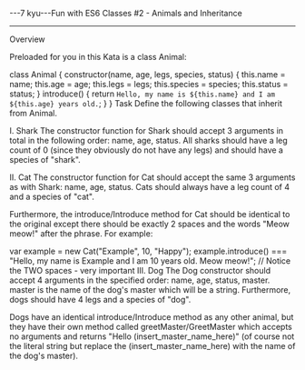 ---7 kyu---Fun with ES6 Classes #2 - Animals and Inheritance

---

Overview

Preloaded for you in this Kata is a class Animal:

class Animal {
constructor(name, age, legs, species, status) {
this.name = name;
this.age = age;
this.legs = legs;
this.species = species;
this.status = status;
}
introduce() {
return `Hello, my name is ${this.name} and I am ${this.age} years old.`;
}
}
Task
Define the following classes that inherit from Animal.

I. Shark
The constructor function for Shark should accept 3 arguments in total in the following order: name, age, status. All sharks should have a leg count of 0 (since they obviously do not have any legs) and should have a species of "shark".

II. Cat
The constructor function for Cat should accept the same 3 arguments as with Shark: name, age, status. Cats should always have a leg count of 4 and a species of "cat".

Furthermore, the introduce/Introduce method for Cat should be identical to the original except there should be exactly 2 spaces and the words "Meow meow!" after the phrase. For example:

var example = new Cat("Example", 10, "Happy");
example.introduce() === "Hello, my name is Example and I am 10 years old. Meow meow!"; // Notice the TWO spaces - very important
III. Dog
The Dog constructor should accept 4 arguments in the specified order: name, age, status, master. master is the name of the dog's master which will be a string. Furthermore, dogs should have 4 legs and a species of "dog".

Dogs have an identical introduce/Introduce method as any other animal, but they have their own method called greetMaster/GreetMaster which accepts no arguments and returns "Hello (insert_master_name_here)" (of course not the literal string but replace the (insert_master_name_here) with the name of the dog's master).
